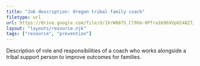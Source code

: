 ```yaml
---
title: "Job description: Oregon tribal family coach"
filetype: url
url: https://drive.google.com/file/d/1XrW887S_Cl9Xm-0PTra1696XVpH24BZT/view?usp=sharing
layout: "layouts/resource.njk"
tags: ["resource", "prevention"]
---
```


Description of role and responsibilities of a coach who works alongside a tribal support person to improve outcomes for families.